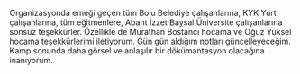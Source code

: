 Organizasyonda emeği geçen tüm Bolu Belediye çalışanlarına, KYK Yurt çalışanlarına, tüm eğitmenlere, Abant İzzet Baysal Üniversite çalışanlarına sonsuz teşekkürler.
Özellikle de Murathan Bostancı hocama ve Oğuz Yüksel hocama teşekkürlerimi iletiyorum. Gün gün aldığım notları güncelleyeceğim. Kamp sonunda daha görsel ve
anlaşılır bir dökümantasyon olacağına inanıyorum.